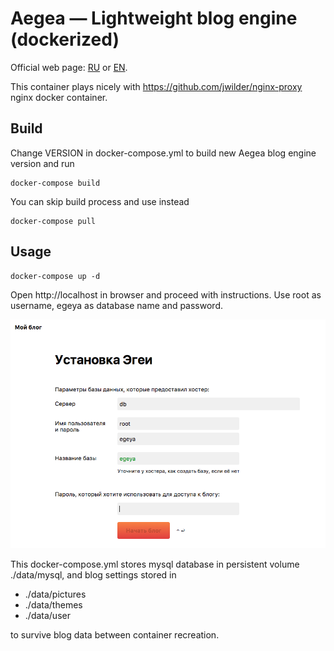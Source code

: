 # Aegea — Lightweight blog engine (dockerized)

Official web page: [RU](https://blogengine.ru) or [EN](http://blogengine.me/).

This container plays nicely with https://github.com/jwilder/nginx-proxy nginx docker container.

## Build

Change VERSION in docker-compose.yml to build new Aegea blog engine version and run

    docker-compose build

You can skip build process and use instead

    docker-compose pull

## Usage

    docker-compose up -d

Open http://localhost in browser and proceed with instructions. Use root as username, egeya as database name and password.

![Aegeya installation screenshot](/docs/install-screenshot.png)

This docker-compose.yml stores mysql database in persistent volume ./data/mysql, and blog settings stored in 

- ./data/pictures
- ./data/themes
- ./data/user

to survive blog data between container recreation.
